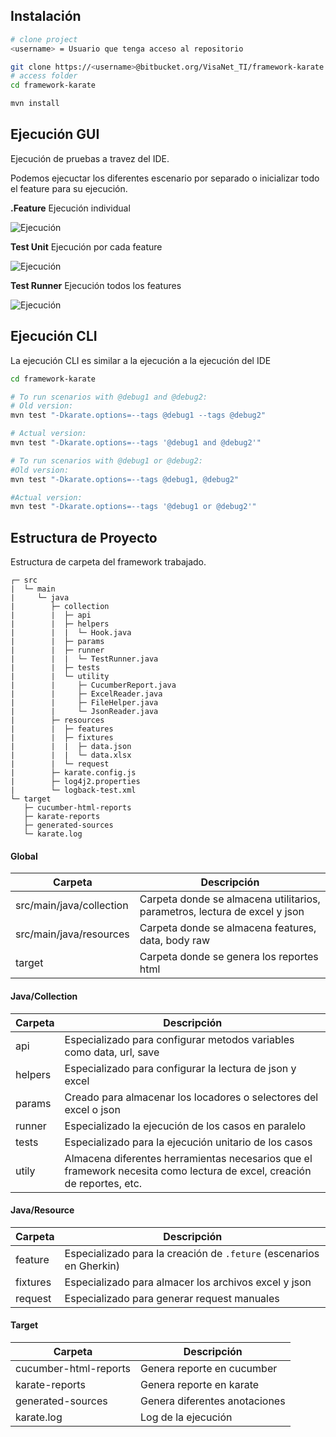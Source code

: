 ## Instalación

```bash
# clone project
<username> = Usuario que tenga acceso al repositorio 

git clone https://<username>@bitbucket.org/VisaNet_TI/framework-karate.git
# access folder
cd framework-karate

mvn install
```

## Ejecución GUI

Ejecución de pruebas a travez del IDE.

Podemos ejecuctar los diferentes escenario por separado o inicializar todo el feature para su ejecución.

**.Feature** Ejecución individual

![Ejecución](/images/empezar/1.png)

**Test Unit** Ejecución por cada feature

![Ejecución](/images/empezar/2.png)

**Test Runner** Ejecución todos los features

![Ejecución](/images/empezar/3.png)


## Ejecución CLI

La ejecución CLI es similar a la ejecución a la ejecución del IDE

```bash
cd framework-karate

# To run scenarios with @debug1 and @debug2:
# Old version:
mvn test "-Dkarate.options=--tags @debug1 --tags @debug2"

# Actual version:
mvn test "-Dkarate.options=--tags '@debug1 and @debug2'"

# To run scenarios with @debug1 or @debug2:
#Old version:
mvn test "-Dkarate.options=--tags @debug1, @debug2"

#Actual version:
mvn test "-Dkarate.options=--tags '@debug1 or @debug2'"
```

## Estructura de Proyecto

Estructura de carpeta del framework trabajado.

``` 
┌─ src
|  └─ main
|     └─ java
|        ├─ collection
|        |  ├─ api
|        |  ├─ helpers
|        |  |  └─ Hook.java
|        |  ├─ params
|        |  ├─ runner
|        |  |  └─ TestRunner.java
|        |  ├─ tests
|        |  └─ utility
|        |     ├─ CucumberReport.java
|        |     ├─ ExcelReader.java
|        |     ├─ FileHelper.java
|        |     └─ JsonReader.java
|        ├─ resources
|        |  ├─ features
|        |  ├─ fixtures
|        |  |  ├─ data.json
|        |  |  └─ data.xlsx
|        |  └─ request
|        ├─ karate.config.js
|        ├─ log4j2.properties
|        └─ logback-test.xml
└─ target
   ├─ cucumber-html-reports
   ├─ karate-reports
   ├─ generated-sources
   └─ karate.log
```

#### Global

| Carpeta | Descripción |
| ----------- | ----------- |
| src/main/java/collection | Carpeta donde se almacena utilitarios, parametros, lectura de excel y json |
| src/main/java/resources | Carpeta donde se almacena features, data, body raw |
| target | Carpeta donde se genera los reportes html |

#### Java/Collection

| Carpeta | Descripción |
| ----------- | ----------- |
api | Especializado para configurar metodos variables como data, url, save
helpers | Especializado para configurar la lectura de json y excel
params | Creado para almacenar los locadores o selectores del excel o json
runner | Especializado la ejecución de los casos en paralelo
tests | Especializado para la ejecución unitario de los casos
utily | Almacena diferentes herramientas necesarios que el framework necesita como lectura de excel, creación de reportes, etc.

#### Java/Resource
| Carpeta | Descripción |
| ----------- | ----------- |
feature | Especializado para la creación de `.feture` (escenarios en Gherkin)
fixtures | Especializado para almacer los archivos excel y json
request | Especializado para generar request manuales

#### Target
| Carpeta | Descripción |
| ----------- | ----------- |
cucumber-html-reports | Genera reporte en cucumber
karate-reports | Genera reporte en karate
generated-sources | Genera diferentes anotaciones
karate.log | Log de la ejecución